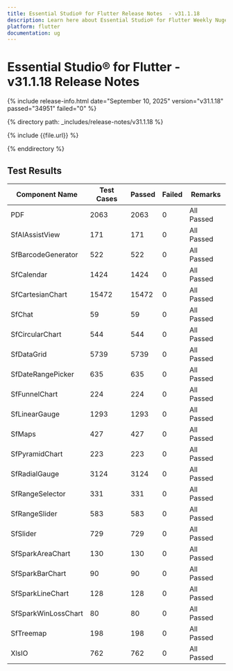 ```yaml
---
title: Essential Studio® for Flutter Release Notes  - v31.1.18
description: Learn here about Essential Studio® for Flutter Weekly Nuget Release - Release Notes - v31.1.18
platform: flutter
documentation: ug
---
```


# Essential Studio® for Flutter - v31.1.18 Release Notes

{% include release-info.html date="September 10, 2025"  version="v31.1.18" passed="34951" failed="0" %}

{% directory path: _includes/release-notes/v31.1.18 %}

{% include {{file.url}} %}

{% enddirectory %}

## Test Results

| Component Name | Test Cases | Passed | Failed | Remarks |
|---------------|------------|--------|--------|---------|
| PDF | 2063 | 2063 | 0 | All Passed |
| SfAIAssistView | 171 | 171 | 0 | All Passed |
| SfBarcodeGenerator | 522 | 522 | 0 | All Passed |
| SfCalendar | 1424 | 1424 | 0 | All Passed |
| SfCartesianChart | 15472 | 15472 | 0 | All Passed |
| SfChat | 59 | 59 | 0 | All Passed |
| SfCircularChart | 544 | 544 | 0 | All Passed |
| SfDataGrid | 5739 | 5739 | 0 | All Passed |
| SfDateRangePicker | 635 | 635 | 0 | All Passed |
| SfFunnelChart | 224 | 224 | 0 | All Passed |
| SfLinearGauge | 1293 | 1293 | 0 | All Passed |
| SfMaps | 427 | 427 | 0 | All Passed |
| SfPyramidChart | 223 | 223 | 0 | All Passed |
| SfRadialGauge | 3124 | 3124 | 0 | All Passed |
| SfRangeSelector | 331 | 331 | 0 | All Passed |
| SfRangeSlider | 583 | 583 | 0 | All Passed |
| SfSlider | 729 | 729 | 0 | All Passed |
| SfSparkAreaChart | 130 | 130 | 0 | All Passed |
| SfSparkBarChart | 90 | 90 | 0 | All Passed |
| SfSparkLineChart | 128 | 128 | 0 | All Passed |
| SfSparkWinLossChart | 80 | 80 | 0 | All Passed |
| SfTreemap | 198 | 198 | 0 | All Passed |
| XlsIO | 762 | 762 | 0 | All Passed |